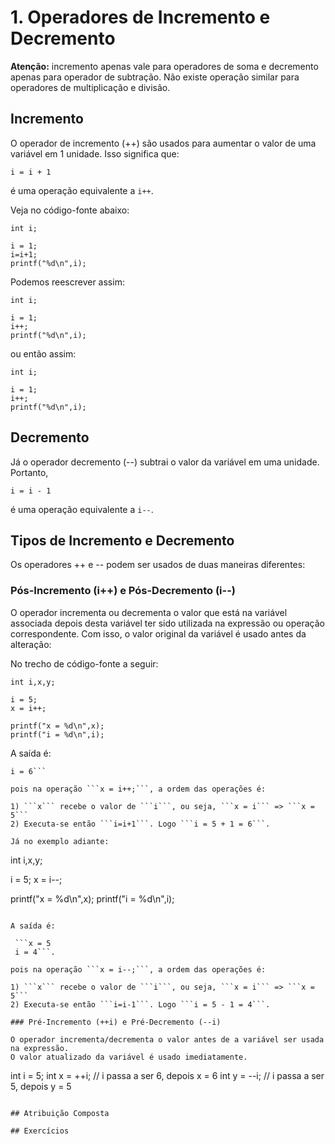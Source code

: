 # 1. Operadores de Incremento e Decremento

**Atenção:** incremento apenas vale para operadores de soma e decremento apenas para operador de subtração. Não existe operação similar para operadores de multiplicação e divisão.

## Incremento

O operador de incremento (++) são usados para aumentar o valor de uma variável em 1 unidade. Isso significa que:

```i = i + 1```

é uma operação equivalente a ```i++```.

Veja no código-fonte abaixo:

```
int i;

i = 1;
i=i+1;
printf("%d\n",i);
```

Podemos reescrever assim:

```
int i;

i = 1;
i++;
printf("%d\n",i);
```

ou então assim:

```
int i;

i = 1;
i++;
printf("%d\n",i);
```

## Decremento

Já o operador decremento (--) subtrai o valor da variável em uma unidade. Portanto,

```i = i - 1```

é uma operação equivalente a ```i--```.

## Tipos de Incremento e Decremento

Os operadores ++ e -- podem ser usados de duas maneiras diferentes:

### Pós-Incremento (i++) e Pós-Decremento (i--)

O operador incrementa ou decrementa o valor que está na variável associada depois desta variável ter sido utilizada na expressão ou operação correspondente. Com isso, o valor original da variável é usado antes da alteração:

No trecho de código-fonte a seguir:

```
int i,x,y;

i = 5;
x = i++;

printf("x = %d\n",x);
printf("i = %d\n",i);
```

A saída é:

 ```x = 5
 i = 6```

pois na operação ```x = i++;```, a ordem das operações é:

1) ```x``` recebe o valor de ```i```, ou seja, ```x = i``` => ```x = 5```
2) Executa-se então ```i=i+1```. Logo ```i = 5 + 1 = 6```.

Já no exemplo adiante:

```
int i,x,y;

i = 5;
x = i--;

printf("x = %d\n",x);
printf("i = %d\n",i);
```

A saída é:

 ```x = 5
 i = 4```.

pois na operação ```x = i--;```, a ordem das operações é:

1) ```x``` recebe o valor de ```i```, ou seja, ```x = i``` => ```x = 5```
2) Executa-se então ```i=i-1```. Logo ```i = 5 - 1 = 4```.

### Pré-Incremento (++i) e Pré-Decremento (--i)

O operador incrementa/decrementa o valor antes de a variável ser usada na expressão.
O valor atualizado da variável é usado imediatamente.

```
int i = 5;
int x = ++i;  // i passa a ser 6, depois x = 6
int y = --i;  // i passa a ser 5, depois y = 5
```

## Atribuição Composta

## Exercícios




